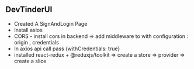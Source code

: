 ## DevTinderUI

- Created A SignAndLogin Page
- Install axios
- CORS - install cors in backend => add middleware to with configuration : origin , credentials
- In axios api call pass {withCredentials: true}
- installed react-redux + @reduxjs/toolkit => create a store => provider => create a slice
